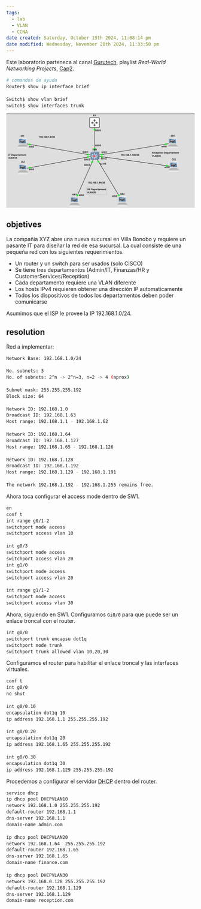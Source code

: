 ```yaml
---
tags:
  - lab
  - VLAN
  - CCNA
date created: Saturday, October 19th 2024, 11:08:14 pm
date modified: Wednesday, November 20th 2024, 11:33:50 pm
---
```

Este laboratorio parteneca al canal [Gurutech](https://www.youtube.com/@gurutechnetworks), playlist _Real-World Networking Projects_, [Cap2](https://www.youtube.com/watch?v=F_dSpaTMyuA&list=PLvUOx2WG6R7PlKlERb5zceXxHfC4P7gJn&index=16). 

``` bash
# comandos de ayuda
Router$ show ip interface brief

Switch$ show vlan brief 
Switch$ show interfaces trunk
```

![](_anexos_/Screenshot%20from%202024-02-13%2010-16-12.png)
## objetives
La compañia XYZ abre una nueva sucursal en Villa Bonobo y requiere un pasante IT para diseñar la red de esa sucursal. La cual consiste de una pequeña red con los siguientes requerimientos.
- Un router y un switch para ser usados (solo CISCO)
- Se tiene tres departamentos (Admin/IT, Finanzas/HR y CustomerServices/Reception)
- Cada departamento requiere una VLAN diferente
- Los hosts IPv4 requieren obtener una dirección IP automaticamente
- Todos los dispositivos de todos los departamentos deben poder comunicarse

Asumimos que el ISP le provee la IP 192.168.1.0/24.

## resolution

Red a implementar: 

``` bash
Network Base: 192.168.1.0/24

No. subnets: 3
No. of subnets: 2^n -> 2^n=3, n=2 -> 4 (aprox)

Subnet mask: 255.255.255.192
Block size: 64

Network ID: 192.168.1.0 
Broadcast ID: 192.168.1.63
Host range: 192.168.1.1 - 192.168.1.62

Network ID: 192.168.1.64
Broadcast ID: 192.168.1.127
Host range: 192.168.1.65 - 192.168.1.126

Network ID: 192.168.1.128
Broadcast ID: 192.168.1.192
Host range: 192.168.1.129 - 192.168.1.191

The network 192.168.1.192 - 192.168.1.255 remains free.

```

Ahora toca configurar el access mode dentro de SW1.

``` bash
en
conf t
int range g0/1-2
switchport mode access
switchport access vlan 10 

int g0/3
switchport mode access
switchport access vlan 20 
int g1/0
switchport mode access
switchport access vlan 20 

int range g1/1-2
switchport mode access
switchport access vlan 30
```

Ahora, siguiendo en SW1. Configuramos `Gi0/0` para que puede ser un enlace troncal con el router. 

``` bash
int g0/0
switchport trunk encapsu dot1q
switchport mode trunk 
switchport trunk allowed vlan 10,20,30
```

Configuramos el router para habilitar el enlace troncal y las interfaces virtuales.

``` bash
conf t
int g0/0
no shut

int g0/0.10
encapsulation dot1q 10
ip address 192.168.1.1 255.255.255.192

int g0/0.20
encapsulation dot1q 20
ip address 192.168.1.65 255.255.255.192

int g0/0.30
encapsulation dot1q 30
ip address 192.168.1.129 255.255.255.192
```

 Procedemos a configurar el servidor [DHCP](DHCP.md)  dentro del router.

``` bash
service dhcp
ip dhcp pool DHCPVLAN10
network 192.168.1.0 255.255.255.192 
default-router 192.168.1.1
dns-server 192.168.1.1
domain-name admin.com

ip dhcp pool DHCPVLAN20
network 192.168.1.64  255.255.255.192 
default-router 192.168.1.65
dns-server 192.168.1.65
domain-name finance.com

ip dhcp pool DHCPVLAN30
network 192.168.0.128 255.255.255.192 
default-router 192.168.1.129 
dns-server 192.168.1.129
domain-name reception.com
```